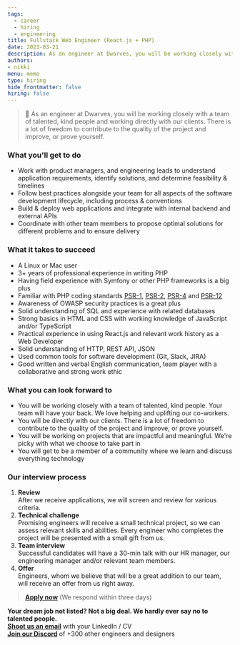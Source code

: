 ```yaml
---
tags:
  - career
  - hiring
  - engineering
title: Fullstack Web Engineer (React.js + PHP)
date: 2023-03-21
description: As an engineer at Dwarves, you will be working closely with a team of talented, kind people and working directly with our clients. There is a lot of freedom to contribute to the quality of the project and improve, or prove yourself
authors:
- nikki
menu: memo
type: hiring
hide_frontmatter: false
hiring: false
---
```

> 🤝 As an engineer at Dwarves, you will be working closely with a team of talented, kind people and working directly with our clients. There is a lot of freedom to contribute to the quality of the project and improve, or prove yourself.

### What you'll get to do
- Work with product managers, and engineering leads to understand application requirements, identify solutions, and determine feasibility & timelines
- Follow best practices alongside your team for all aspects of the software development lifecycle, including process & conventions
- Build & deploy web applications and integrate with internal backend and external APIs
- Coordinate with other team members to propose optimal solutions for different problems and to ensure delivery

### What it takes to succeed
- A Linux or Mac user
- 3+ years of professional experience in writing PHP
- Having field experience with Symfony or other PHP frameworks is a big plus
- Familiar with PHP coding standards [PSR-1](https://www.php-fig.org/psr/psr-1/), [PSR-2](https://www.php-fig.org/psr/psr-2/), [PSR-4](https://www.php-fig.org/psr/psr-4/) and [PSR-12](https://www.php-fig.org/psr/psr-12/)
- Awareness of OWASP security practices is a great plus
- Solid understanding of SQL and experience with related databases
- Strong basics in HTML and CSS with working knowledge of JavaScript and/or TypeScript
- Practical experience in using React.js and relevant work history as a Web Developer
- Solid understanding of HTTP, REST API, JSON
- Used common tools for software development (Git, Slack, JIRA)
- Good written and verbal English communication, team player with a collaborative and strong work ethic

### What you can look forward to
- You will be working closely with a team of talented, kind people. Your team will have your back. We love helping and uplifting our co-workers.
- You will be directly with our clients. There is a lot of freedom to contribute to the quality of the project and improve, or prove yourself.
- You will be working on projects that are impactful and meaningful. We're picky with what we choose to take part in
- You will get to be a member of a community where we learn and discuss everything technology

### Our interview process
1. **Review**<br>After we receive applications, we will screen and review for various criteria.
2. **Technical challenge**<br>Promising engineers will receive a small technical project, so we can assess relevant skills and abilities. Every engineer who completes the project will be presented with a small gift from us.
3. **Team interview**<br>Successful candidates will have a 30-min talk with our HR manager, our engineering manager and/or relevant team members.
4. **Offer**<br>Engineers, whom we believe that will be a great addition to our team, will receive an offer from us right away.

> **[Apply now](mailto:spawn@d.foundation)** (We respond within three days)

**Your dream job not listed? Not a big deal. We hardly ever say no to talented people.**\
[**Shoot us an email**](mailto:spawn@dwarvesv.com) with your LinkedIn / CV\
[**Join our Discord**](https://discord.gg/dwarvesv) of +300 other engineers and designers